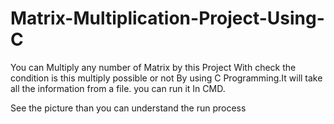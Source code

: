 # Matrix-Multiplication-Project-Using-C
You can Multiply any number of Matrix by this Project With  check the condition is this multiply possible or not By using C Programming.It will take all the information from a file.
you can run it In CMD.

See the picture than you can understand the run process
